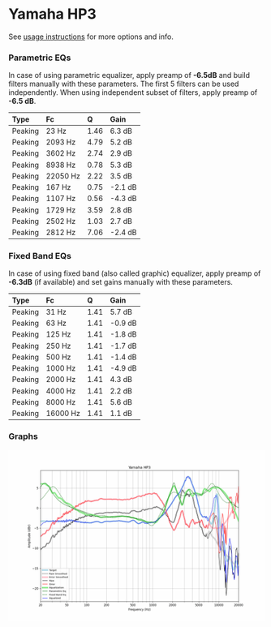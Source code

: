 # Yamaha HP3
See [usage instructions](https://github.com/jaakkopasanen/AutoEq#usage) for more options and info.

### Parametric EQs
In case of using parametric equalizer, apply preamp of **-6.5dB** and build filters manually
with these parameters. The first 5 filters can be used independently.
When using independent subset of filters, apply preamp of **-6.5 dB**.

| Type    | Fc       |    Q | Gain    |
|:--------|:---------|:-----|:--------|
| Peaking | 23 Hz    | 1.46 | 6.3 dB  |
| Peaking | 2093 Hz  | 4.79 | 5.2 dB  |
| Peaking | 3602 Hz  | 2.74 | 2.9 dB  |
| Peaking | 8938 Hz  | 0.78 | 5.3 dB  |
| Peaking | 22050 Hz | 2.22 | 3.5 dB  |
| Peaking | 167 Hz   | 0.75 | -2.1 dB |
| Peaking | 1107 Hz  | 0.56 | -4.3 dB |
| Peaking | 1729 Hz  | 3.59 | 2.8 dB  |
| Peaking | 2502 Hz  | 1.03 | 2.7 dB  |
| Peaking | 2812 Hz  | 7.06 | -2.4 dB |

### Fixed Band EQs
In case of using fixed band (also called graphic) equalizer, apply preamp of **-6.3dB**
(if available) and set gains manually with these parameters.

| Type    | Fc       |    Q | Gain    |
|:--------|:---------|:-----|:--------|
| Peaking | 31 Hz    | 1.41 | 5.7 dB  |
| Peaking | 63 Hz    | 1.41 | -0.9 dB |
| Peaking | 125 Hz   | 1.41 | -1.8 dB |
| Peaking | 250 Hz   | 1.41 | -1.7 dB |
| Peaking | 500 Hz   | 1.41 | -1.4 dB |
| Peaking | 1000 Hz  | 1.41 | -4.9 dB |
| Peaking | 2000 Hz  | 1.41 | 4.3 dB  |
| Peaking | 4000 Hz  | 1.41 | 2.2 dB  |
| Peaking | 8000 Hz  | 1.41 | 5.6 dB  |
| Peaking | 16000 Hz | 1.41 | 1.1 dB  |

### Graphs
![](./Yamaha%20HP3.png)